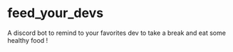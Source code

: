 # feed_your_devs
A discord bot to remind to your favorites dev to take a break and eat some healthy food ! 
